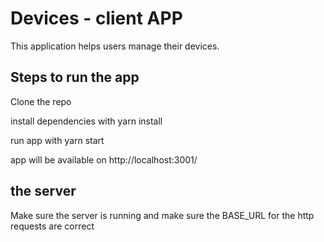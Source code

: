 # Devices - client APP

This application helps users manage their devices.

## Steps to run the app

Clone the repo

install dependencies with yarn install

run app with yarn start

app will be available on http://localhost:3001/

## the server

Make sure the server is running and make sure the BASE_URL for the http requests are correct